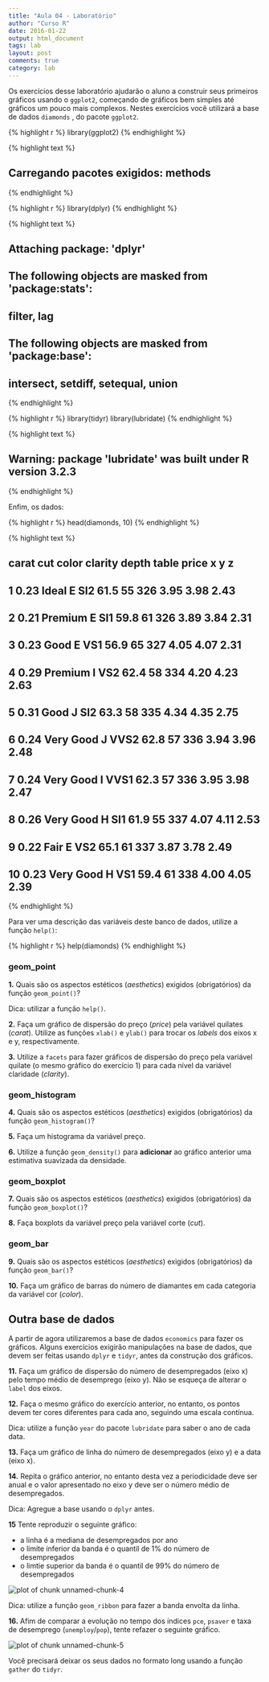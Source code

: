 ```yaml
---
title: "Aula 04 - Laboratório"
author: "Curso R"
date: 2016-01-22
output: html_document
tags: lab
layout: post
comments: true
category: lab
---
```


Os exercícios desse laboratório ajudarão o aluno a construir seus primeiros gráficos usando o `ggplot2`, começando de gráficos bem simples até gráficos um pouco mais complexos. Nestes exercícios você utilizará a base de dados `diamonds` , do pacote `ggplot2`.


{% highlight r %}
library(ggplot2)
{% endhighlight %}



{% highlight text %}
## Carregando pacotes exigidos: methods
{% endhighlight %}



{% highlight r %}
library(dplyr)
{% endhighlight %}



{% highlight text %}
## 
## Attaching package: 'dplyr'
## 
## The following objects are masked from 'package:stats':
## 
##     filter, lag
## 
## The following objects are masked from 'package:base':
## 
##     intersect, setdiff, setequal, union
{% endhighlight %}



{% highlight r %}
library(tidyr)
library(lubridate)
{% endhighlight %}



{% highlight text %}
## Warning: package 'lubridate' was built under R version 3.2.3
{% endhighlight %}

Enfim, os dados:


{% highlight r %}
head(diamonds, 10)
{% endhighlight %}



{% highlight text %}
##    carat       cut color clarity depth table price    x    y    z
## 1   0.23     Ideal     E     SI2  61.5    55   326 3.95 3.98 2.43
## 2   0.21   Premium     E     SI1  59.8    61   326 3.89 3.84 2.31
## 3   0.23      Good     E     VS1  56.9    65   327 4.05 4.07 2.31
## 4   0.29   Premium     I     VS2  62.4    58   334 4.20 4.23 2.63
## 5   0.31      Good     J     SI2  63.3    58   335 4.34 4.35 2.75
## 6   0.24 Very Good     J    VVS2  62.8    57   336 3.94 3.96 2.48
## 7   0.24 Very Good     I    VVS1  62.3    57   336 3.95 3.98 2.47
## 8   0.26 Very Good     H     SI1  61.9    55   337 4.07 4.11 2.53
## 9   0.22      Fair     E     VS2  65.1    61   337 3.87 3.78 2.49
## 10  0.23 Very Good     H     VS1  59.4    61   338 4.00 4.05 2.39
{% endhighlight %}

Para ver uma descrição das variáveis deste banco de dados, utilize a função `help()`:


{% highlight r %}
help(diamonds)
{% endhighlight %}

### geom_point

**1.** Quais são os aspectos estéticos (*aesthetics*) exigidos (obrigatórios) da função `geom_point()`?

Dica: utilizar a função `help()`.

**2.** Faça um gráfico de dispersão do preço (*price*) pela variável quilates (*carat*). Utilize as funções `xlab()` e `ylab()` para trocar os *labels* dos eixos x e y, respectivamente.

**3.** Utilize a `facets` para fazer gráficos de dispersão do preço pela variável quilate (o mesmo gráfico do exercício 1) para cada nível da variável claridade (*clarity*).

### geom_histogram

**4.** Quais são os aspectos estéticos (*aesthetics*) exigidos (obrigatórios) da função `geom_histogram()`?

**5.** Faça um histograma da variável preço. 

**6.** Utilize a função `geom_density()` para **adicionar** ao gráfico anterior uma estimativa suavizada da densidade. 

### geom_boxplot

**7.** Quais são os aspectos estéticos (*aesthetics*) exigidos (obrigatórios) da função `geom_boxplot()`?

**8.** Faça boxplots da variável preço pela variável corte (*cut*).

### geom_bar

**9.** Quais são os aspectos estéticos (*aesthetics*) exigidos (obrigatórios) da função `geom_bar()`?

**10.** Faça um gráfico de barras do número de diamantes em cada categoria da variável cor (*color*).

## Outra base de dados

A partir de agora utilizaremos a base de dados `economics` para fazer os gráficos. Alguns exercícios exigirão manipulações na base de dados, que devem ser feitas usando `dplyr` e `tidyr`, antes da construção dos gráficos.

**11.** Faça um gráfico de dispersão do número de desempregados (eixo x) pelo tempo médio de desemprego (eixo y). Não se esqueça de alterar o `label` dos eixos.

**12.** Faça o mesmo gráfico do exercício anterior, no entanto, os pontos devem ter cores diferentes para cada ano, seguindo uma escala contínua.

Dica: utilize a função `year` do pacote `lubridate` para saber o ano de cada data.

**13.** Faça um gráfico de linha do número de desempregados (eixo y) e a data (eixo x).

**14.** Repita o gráfico anterior, no entanto desta vez a periodicidade deve ser anual e o valor apresentado no eixo y deve ser o número médio de desempregados.

Dica: Agregue a base usando o `dplyr` antes.

**15** Tente reproduzir o seguinte gráfico:

- a linha é a mediana de desempregados por ano
- o limite inferior da banda é o quantil de 1% do número de desempregados
- o limtie superior da banda é o quantil de 99% do número de desempregados

![plot of chunk unnamed-chunk-4](http://curso-r.github.io/verao2016/images/2016-01-27-lab-aula04/unnamed-chunk-4-1.png) 

Dica: utilize a função `geom_ribbon` para fazer a banda envolta da linha.

**16.** Afim de comparar a evolução no tempo dos índices `pce`, `psaver` e taxa de desemprego (`unemploy`/`pop`), tente refazer o seguinte gráfico.

![plot of chunk unnamed-chunk-5](http://curso-r.github.io/verao2016/images/2016-01-27-lab-aula04/unnamed-chunk-5-1.png) 

Você precisará deixar os seus dados no formato long usando a função `gather` do `tidyr`.





